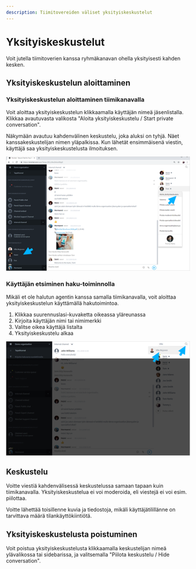 ```yaml
---
description: Tiimitovereiden väliset yksityiskeskustelut
---
```


# Yksityiskeskustelut

Voit jutella tiimitoverien kanssa ryhmäkanavan ohella yksityisesti kahden kesken.

## Yksityiskeskustelun aloittaminen

### Yksityiskeskustelun aloittaminen tiimikanavalla

Voit aloittaa yksityiskeskustelun klikkaamalla käyttäjän nimeä jäsenlistalla. Klikkaa avautuvasta valikosta "Aloita yksityiskeskustelu / Start private conversation".

Näkymään avautuu kahdenvälinen keskustelu, joka aluksi on tyhjä. Näet kanssakeskustelijan nimen yläpalkissa. Kun lähetät ensimmäisenä viestin, käyttäjä saa yksityiskeskustelusta ilmoituksen.

![Yksityiskeskustelun aloittaminen kanavan j&#xE4;senlistalta](../.gitbook/assets/team-start-private%20%281%29.png)

### Käyttäjän etsiminen haku-toiminnolla

Mikäli et ole halutun agentin kanssa samalla tiimikanavalla, voit aloittaa yksityiskeskustelun käyttämällä hakutoimintoa.

1. Klikkaa suurennuslasi-kuvaketta oikeassa yläreunassa
2. Kirjoita käyttäjän nimi tai nimimerkki
3. Valitse oikea käyttäjä listalta
4. Yksityiskeskustelu alkaa

![K&#xE4;ytt&#xE4;j&#xE4;n etsiminen hakutoiminnolla](../.gitbook/assets/search.png)

## Keskustelu

Voitte viestiä kahdenvälisessä keskustelussa samaan tapaan kuin tiimikanavalla. Yksityiskeskustelua ei voi moderoida, eli viestejä ei voi esim. piilottaa.

Voitte lähettää toisillenne kuvia ja tiedostoja, mikäli käyttäjätilillänne on tarvittava määrä tilankäyttökiintiötä.

## Yksityiskeskustelusta poistuminen

Voit poistua yksityiskeskustelusta klikkaamalla keskustelijan nimeä ylävalikossa tai sidebarissa, ja valitsemalla "Piilota keskustelu / Hide conversation". 

